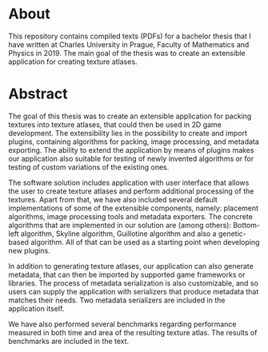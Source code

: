 # About

This repository contains compiled texts (PDFs) for a bachelor thesis that I have written at Charles University in Prague, Faculty of Mathematics and Physics in 2019. The main goal of the thesis was to create an extensible application for creating texture atlases.

# Abstract

The goal of this thesis was to create an extensible application for packing
textures into texture atlases, that could then be used in 2D game development.
The extensibility lies in the possibility to create and import plugins, containing
algorithms for packing, image processing, and metadata exporting. The ability
to extend the application by means of plugins makes our application also suitable
for testing of newly invented algorithms or for testing of custom variations of the
existing ones.

The software solution includes application with user interface that allows the
user to create texture atlases and perform additional processing of the textures.
Apart from that, we have also included several default implementations of some
of the extensible components, namely: placement algorithms, image processing
tools and metadata exporters. The concrete algorithms that are implemented
in our solution are (among others): Bottom-left algorithm, Skyline algorithm,
Guillotine algorithm and also a genetic-based algorithm. All of that can be used
as a starting point when developing new plugins.

In addition to generating texture atlases, our application can also generate metadata,
that can then be imported by supported game frameworks or libraries. The
process of metadata serialization is also customizable, and so users can supply
the application with serializers that produce metadata that matches their needs.
Two metadata serializers are included in the application itself.

We have also performed several benchmarks regarding performance measured
in both time and area of the resulting texture atlas. The results of benchmarks
are included in the text.